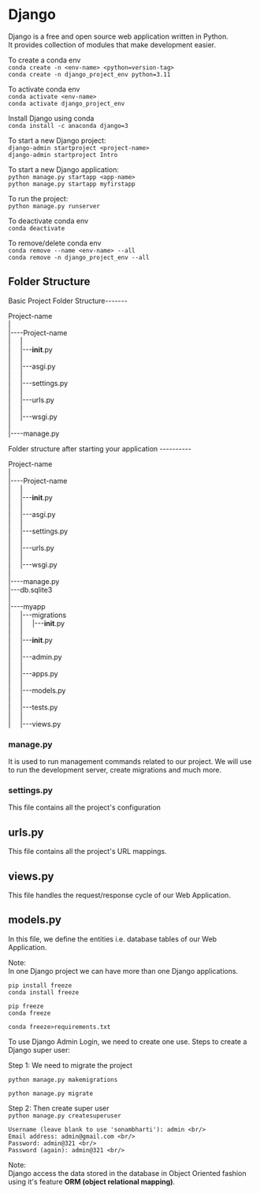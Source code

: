 # Django
Django is a free and open source web application written in Python. <br/>
It provides collection of modules that make development easier. <br/>

To create a conda env <br/>
`conda create -n <env-name> <python=version-tag>` <br/>
`conda create -n django_project_env python=3.11` <br/>

To activate conda env <br/>
`conda activate <env-name>` <br/>
`conda activate django_project_env` <br/>

Install Django using conda <br/>
`conda install -c anaconda django=3 ` <br/>

To start a new Django project: <br/>
`django-admin startproject <project-name>` <br/>
`django-admin startproject Intro` <br/>

To start a new Django application:  <br/>
`python manage.py startapp <app-name>` <br/>
`python manage.py startapp myfirstapp` <br/>

To run the project: <br/>
`python manage.py runserver` <br/>

To deactivate conda env <br/>
`conda deactivate` <br/>

To remove/delete conda env <br/>
`conda remove --name <env-name> --all` <br/>
`conda remove -n django_project_env --all` <br/>



## Folder Structure

Basic Project Folder Structure------- <br/>

Project-name <br/>
| <br/>
|----Project-name <br/>
|&nbsp;&nbsp;&nbsp;&nbsp;&nbsp;| <br/>
|&nbsp;&nbsp;&nbsp;&nbsp;&nbsp;|---__init__.py <br/>
|&nbsp;&nbsp;&nbsp;&nbsp;&nbsp;| <br/>
|&nbsp;&nbsp;&nbsp;&nbsp;&nbsp;|---asgi.py <br/>
|&nbsp;&nbsp;&nbsp;&nbsp;&nbsp;|<br/>
|&nbsp;&nbsp;&nbsp;&nbsp;&nbsp;|---settings.py <br/>
|&nbsp;&nbsp;&nbsp;&nbsp;&nbsp;| <br/>
|&nbsp;&nbsp;&nbsp;&nbsp;&nbsp;|---urls.py <br/>
|&nbsp;&nbsp;&nbsp;&nbsp;&nbsp;| <br/>
|&nbsp;&nbsp;&nbsp;&nbsp;&nbsp;|---wsgi.py <br/>
|<br/>
|----manage.py <br/>



Folder structure after starting your application ---------- <br/>

Project-name <br/>
| <br/>
|----Project-name <br/>
|&nbsp;&nbsp;&nbsp;&nbsp;&nbsp;| <br/>
|&nbsp;&nbsp;&nbsp;&nbsp;&nbsp;|---__init__.py <br/>
|&nbsp;&nbsp;&nbsp;&nbsp;&nbsp;| <br/>
|&nbsp;&nbsp;&nbsp;&nbsp;&nbsp;|---asgi.py <br/>
|&nbsp;&nbsp;&nbsp;&nbsp;&nbsp;|<br/>
|&nbsp;&nbsp;&nbsp;&nbsp;&nbsp;|---settings.py <br/>
|&nbsp;&nbsp;&nbsp;&nbsp;&nbsp;| <br/>
|&nbsp;&nbsp;&nbsp;&nbsp;&nbsp;|---urls.py <br/>
|&nbsp;&nbsp;&nbsp;&nbsp;&nbsp;| <br/>
|&nbsp;&nbsp;&nbsp;&nbsp;&nbsp;|---wsgi.py <br/>
|<br/>
|----manage.py <br/>
|---db.sqlite3 <br/>
| <br/>
|----myapp <br/>
|&nbsp;&nbsp;&nbsp;&nbsp;&nbsp;|---migrations <br/>
|&nbsp;&nbsp;&nbsp;&nbsp;&nbsp;|&nbsp;&nbsp;&nbsp;&nbsp;&nbsp;|---__init__.py <br/>
|&nbsp;&nbsp;&nbsp;&nbsp;&nbsp;| <br/>
|&nbsp;&nbsp;&nbsp;&nbsp;&nbsp;|---__init__.py <br/>
|&nbsp;&nbsp;&nbsp;&nbsp;&nbsp;| <br/>
|&nbsp;&nbsp;&nbsp;&nbsp;&nbsp;|---admin.py <br/>
|&nbsp;&nbsp;&nbsp;&nbsp;&nbsp;| <br/>
|&nbsp;&nbsp;&nbsp;&nbsp;&nbsp;|---apps.py <br/>
|&nbsp;&nbsp;&nbsp;&nbsp;&nbsp;| <br/>
|&nbsp;&nbsp;&nbsp;&nbsp;&nbsp;|---models.py <br/>
|&nbsp;&nbsp;&nbsp;&nbsp;&nbsp;| <br/>
|&nbsp;&nbsp;&nbsp;&nbsp;&nbsp;|---tests.py <br/>
|&nbsp;&nbsp;&nbsp;&nbsp;&nbsp;| <br/>
|&nbsp;&nbsp;&nbsp;&nbsp;&nbsp;|---views.py <br/>




### manage.py
It is used to run management commands related to our project.
We will use to run the development server, create migrations and much more.

### settings.py
This file contains all the project's configuration

## urls.py
This file contains all the project's URL mappings.

## views.py
This file handles the request/response cycle of our Web Application.

## models.py
In this file, we define the entities i.e. database tables of our Web Application.

Note: <br/>
In one Django project we can have more than one Django applications. <br/>

`pip install freeze` <br/>
`conda install freeze` <br/>

`pip freeze` <br/>
`conda freeze` <br/>

`conda freeze>requirements.txt` <br/>



To use Django Admin Login, we need to create one use. Steps to create a Django super user: <br/>

Step 1: We need to migrate the project <br/>

`python manage.py makemigrations` <br/>

`python manage.py migrate` <br/>

Step 2: Then create super user <br/>
 `python manage.py createsuperuser` <br/>

    Username (leave blank to use 'sonambharti'): admin <br/>
    Email address: admin@gmail.com <br/>
    Password: admin@321 <br/>
    Password (again): admin@321 <br/>


Note: <br/>
Django access the data stored in the database in Object Oriented fashion using it's feature **ORM (object relational mapping)**.
